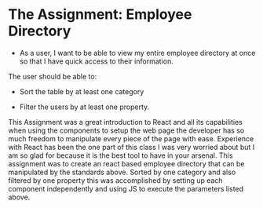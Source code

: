 # The Assignment: Employee Directory

* As a user, I want to be able to view my entire employee directory at once so that I have quick access to their information.

The user should be able to:

  * Sort the table by at least one category

  * Filter the users by at least one property.

  This Assignment was a great introduction to React and all its capabilities when using the components to setup the web page the developer has so much freedom to manipulate every piece of the page with ease. Experience with React has been the one part of this class I was very worried about but I am so glad for because it is the best tool to have in your arsenal. This assignment was to create an react based employee directory that can be manipulated by the standards above. Sorted by one category and also filtered by one property this was accomplished by setting up each component independently and using JS to execute the parameters listed above. 